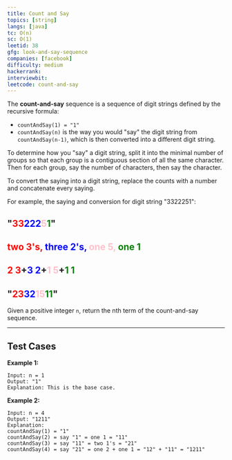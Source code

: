 ```yaml
---
title: Count and Say
topics: [string]
langs: [java]
tc: O(n)
sc: O(1)
leetid: 38
gfg: look-and-say-sequence
companies: [facebook]
difficulty: medium
hackerrank: 
interviewbit: 
leetcode: count-and-say
---
```


The **count-and-say** sequence is a sequence of digit strings defined by the recursive formula:
- `countAndSay(1) = "1"`
- `countAndSay(n)` is the way you would "say" the digit string from `countAndSay(n-1)`, which is then converted into a different digit string.

To determine how you "say" a digit string, 
split it into the minimal number of groups so that each group is a contiguous section of all the same character. 
Then for each group, say the number of characters, then say the character. 

To convert the saying into a digit string, replace the counts with a number and concatenate every saying.

For example, the saying and conversion for digit string "3322251":
<h2>
"<span style='color:red;'>33</span><span style='color:blue;'>222</span><span style='color:pink;'>5</span><span style='color:green;'>1</span>"
</h2>
<h2>
<span style='color:red;'>two 3's, </span><span style='color:blue;'>three 2's, </span><span style='color:pink;'>one 5, </span><span style='color:green;'>one 1</span>
</h2>
<h2>
<span style='color:red;'>2 3</span>+<span style='color:blue;'>3 2</span>+<span style='color:pink;'>1 5</span>+<span style='color:green;'>1 1</span>
</h2>
<h2>
"<span style='color:red;'>23</span><span style='color:blue;'>32</span><span style='color:pink;'>15</span><span style='color:green;'>11</span>"
</h2>


Given a positive integer `n`, return the nth term of the count-and-say sequence.

---

## Test Cases

**Example 1:** 
```
Input: n = 1
Output: "1"
Explanation: This is the base case.
```

**Example 2:** 
```
Input: n = 4
Output: "1211"
Explanation:
countAndSay(1) = "1"
countAndSay(2) = say "1" = one 1 = "11"
countAndSay(3) = say "11" = two 1's = "21"
countAndSay(4) = say "21" = one 2 + one 1 = "12" + "11" = "1211"
```